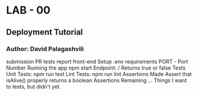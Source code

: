 # LAB - 00

## Deployment Tutorial

### Author: David Palagashvili

submission PR
tests report
front-end
Setup
.env requirements
PORT - Port Number
Running the app
npm start
Endpoint: /
Returns true or false
Tests
Unit Tests: npm run test
Lint Tests: npm run lint
Assertions Made
Assert that isAlive() properly returns a boolean
Assertions Remaining
... Things I want to tests, but didn't yet.